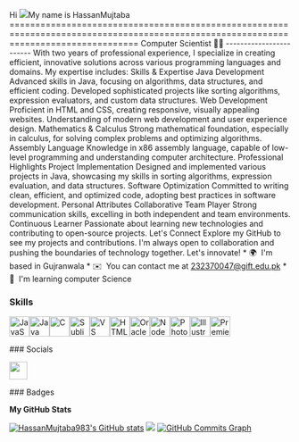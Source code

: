 Hi ![](https://user-images.githubusercontent.com/18350557/176309783-0785949b-9127-417c-8b55-ab5a4333674e.gif)My name is HassanMujtaba =====================================================================================================================================  Computer Scientist 👨‍💻 ------------------------  With two years of professional experience, I specialize in creating efficient, innovative solutions across various programming languages and domains. My expertise includes: Skills & Expertise Java Development Advanced skills in Java, focusing on algorithms, data structures, and efficient coding. Developed sophisticated projects like sorting algorithms, expression evaluators, and custom data structures. Web Development Proficient in HTML and CSS, creating responsive, visually appealing websites. Understanding of modern web development and user experience design. Mathematics & Calculus Strong mathematical foundation, especially in calculus, for solving complex problems and optimizing algorithms. Assembly Language Knowledge in x86 assembly language, capable of low-level programming and understanding computer architecture. Professional Highlights Project Implementation Designed and implemented various projects in Java, showcasing my skills in sorting algorithms, expression evaluation, and data structures. Software Optimization Committed to writing clean, efficient, and optimized code, adopting best practices in software development. Personal Attributes Collaborative Team Player Strong communication skills, excelling in both independent and team environments. Continuous Learner Passionate about learning new technologies and contributing to open-source projects. Let's Connect Explore my GitHub to see my projects and contributions. I'm always open to collaboration and pushing the boundaries of technology together. Let's innovate!  * 🌍  I'm based in Gujranwala * ✉️  You can contact me at [232370047@gift.edu.pk](mailto:232370047@gift.edu.pk) * 🧠  I'm learning computer Science

### Skills  

<p align="left"> <a href="https://developer.mozilla.org/en-US/docs/Web/JavaScript" target="_blank" rel="noreferrer"><img src="https://raw.githubusercontent.com/danielcranney/readme-generator/main/public/icons/skills/javascript-colored.svg" width="36" height="36" alt="JavaScript" /></a><a href="https://www.oracle.com/java/" target="_blank" rel="noreferrer"><img src="https://raw.githubusercontent.com/danielcranney/readme-generator/main/public/icons/skills/java-colored.svg" width="36" height="36" alt="Java" /></a><a href="https://docs.microsoft.com/en-us/cpp/?view=msvc-170" target="_blank" rel="noreferrer"><img src="https://raw.githubusercontent.com/danielcranney/readme-generator/main/public/icons/skills/c-colored.svg" width="36" height="36" alt="C" /></a><a href="https://www.sublimetext.com/index2" target="_blank" rel="noreferrer"><img src="https://raw.githubusercontent.com/danielcranney/readme-generator/main/public/icons/skills/sublimetext.svg" width="36" height="36" alt="Sublime Text" /></a><a href="https://code.visualstudio.com/" target="_blank" rel="noreferrer"><img src="https://raw.githubusercontent.com/danielcranney/readme-generator/main/public/icons/skills/visualstudiocode.svg" width="36" height="36" alt="VS Code" /></a><a href="https://developer.mozilla.org/en-US/docs/Glossary/HTML5" target="_blank" rel="noreferrer"><img src="https://raw.githubusercontent.com/danielcranney/readme-generator/main/public/icons/skills/html5-colored.svg" width="36" height="36" alt="HTML5" /></a><a href="https://www.oracle.com/uk/index.html" target="_blank" rel="noreferrer"><img src="https://raw.githubusercontent.com/danielcranney/readme-generator/main/public/icons/skills/oracle-colored.svg" width="36" height="36" alt="Oracle" /></a><a href="https://nodejs.org/en/" target="_blank" rel="noreferrer"><img src="https://raw.githubusercontent.com/danielcranney/readme-generator/main/public/icons/skills/nodejs-colored.svg" width="36" height="36" alt="NodeJS" /></a><a href="https://www.adobe.com/uk/products/photoshop.html" target="_blank" rel="noreferrer"><img src="https://raw.githubusercontent.com/danielcranney/readme-generator/main/public/icons/skills/photoshop-colored.svg" width="36" height="36" alt="Photoshop" /></a><a href="https://www.adobe.com/uk/products/illustrator.html" target="_blank" rel="noreferrer"><img src="https://raw.githubusercontent.com/danielcranney/readme-generator/main/public/icons/skills/illustrator-colored.svg" width="36" height="36" alt="Illustrator" /></a><a href="https://www.adobe.com/uk/products/premiere.html" target="_blank" rel="noreferrer"><img src="https://raw.githubusercontent.com/danielcranney/readme-generator/main/public/icons/skills/premierepro-colored.svg" width="36" height="36" alt="Premiere Pro" /></a> </p> 
 ### Socials  <p align="left"> <a href="https://www.github.com/HassanMujtaba983" target="_blank" rel="noreferrer"> <picture> <source media="(prefers-color-scheme: dark)" srcset="https://raw.githubusercontent.com/danielcranney/readme-generator/main/public/icons/socials/github-dark.svg" /> <source media="(prefers-color-scheme: light)" srcset="https://raw.githubusercontent.com/danielcranney/readme-generator/main/public/icons/socials/github.svg" /> <img src="https://raw.githubusercontent.com/danielcranney/readme-generator/main/public/icons/socials/github.svg" width="32" height="32" /> </picture> </a></p>
### Badges

<b>My GitHub Stats</b>

<a href="http://www.github.com/HassanMujtaba983"><img src="https://github-readme-stats.vercel.app/api?username=HassanMujtaba983&show_icons=true&hide=&count_private=true&title_color=0891b2&text_color=ffffff&icon_color=ffffff&bg_color=7f1d1d&hide_border=true&show_icons=true" alt="HassanMujtaba983's GitHub stats" /></a>
<a href="http://www.github.com/HassanMujtaba983"><img src="https://github-readme-streak-stats.herokuapp.com/?user=HassanMujtaba983&stroke=ffffff&background=7f1d1d&ring=0891b2&fire=0891b2&currStreakNum=ffffff&currStreakLabel=0891b2&sideNums=ffffff&sideLabels=ffffff&dates=ffffff&hide_border=true" /></a>
<a href="http://www.github.com/HassanMujtaba983"><img src="https://github-readme-activity-graph.cyclic.app/graph?username=HassanMujtaba983&bg_color=7f1d1d&color=ffffff&line=ffffff&point=ffffff&area_color=7f1d1d&area=true&hide_border=true&custom_title=GitHub%20Commits%20Graph" alt="GitHub Commits Graph" /></a>
